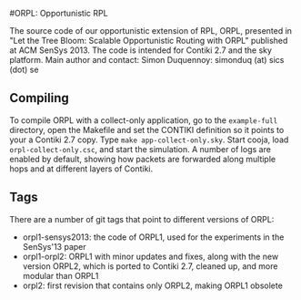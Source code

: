 #ORPL: Opportunistic RPL

The source code of our opportunistic extension of RPL, ORPL, presented in "Let the Tree Bloom: Scalable Opportunistic Routing with ORPL" published at ACM SenSys 2013.
The code is intended for Contiki 2.7 and the sky platform.
Main author and contact: Simon Duquennoy: simonduq (at) sics (dot) se

## Compiling
To compile ORPL with a collect-only application, go to the `example-full` directory, open the Makefile and set the CONTIKI definition so it points to your a Contiki 2.7 copy.
Type `make app-collect-only.sky`.
Start cooja, load `orpl-collect-only.csc`, and start the simulation.
A number of logs are enabled by default, showing how packets are forwarded along multiple hops and at different layers of Contiki.

## Tags
There are a number of git tags that point to different versions of ORPL:
* orpl1-sensys2013: the code of ORPL1, used for the experiments in the SenSys'13 paper
* orpl1-orpl2: ORPL1 with minor updates and fixes, along with the new version ORPL2, which is ported to Contiki 2.7, cleaned up, and more modular than ORPL1
* orpl2: first revision that contains only ORPL2, making ORPL1 obsolete
